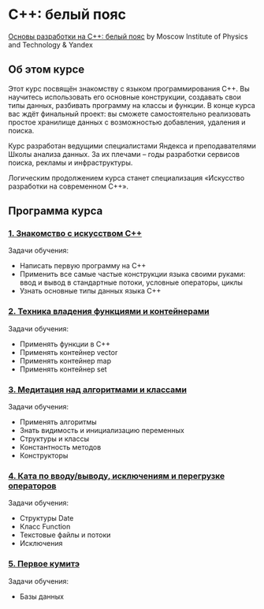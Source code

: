 # C++: белый пояс

[Основы разработки на C++: белый пояс](https://www.coursera.org/learn/c-plus-plus-white/) by Moscow Institute of Physics and Technology & Yandex

## Об этом курсе

Этот курс посвящён знакомству с языком программирования С++. Вы научитесь использовать его основные конструкции, создавать свои типы данных, разбивать программу на классы и функции.
В конце курса вас ждёт финальный проект: вы сможете самостоятельно реализовать простое хранилище данных с возможностью добавления, удаления и поиска.

Курс разработан ведущими специалистами Яндекса и преподавателями Школы анализа данных. За их плечами – годы разработки сервисов поиска, рекламы и инфраструктуры.

Логическим продолжением курса станет специализация «Искусство разработки на современном C++».

## Программа курса

### [1. Знакомство с искусством C++](https://github.com/m3nf1s/Modern-Cplusplus/tree/master/White%20Belt/Week_1)

Задачи обучения:
* Написать первую программу на С++
* Применить все самые частые конструкции языка своими руками: ввод и вывод в стандартные потоки, условные операторы, циклы
* Узнать основные типы данных языка С++

### [2. Техника владения функциями и контейнерами](https://github.com/m3nf1s/Modern-Cplusplus/tree/master/White%20Belt/Week_2)

Задачи обучения:
* Применять функции в С++
* Применять контейнер vector
* Применять контейнер map
* Применять контейнер set

### [3. Медитация над алгоритмами и классами](https://github.com/m3nf1s/Modern-Cplusplus/tree/master/White%20Belt/Week_3)
Задачи обучения:
* Применять алгоритмы
* Знать видимость и инициализацию переменных
* Структуры и классы
* Константность методов
* Конструкторы

### [4. Ката по вводу/выводу, исключениям и перегрузке операторов](https://github.com/m3nf1s/Modern-Cplusplus/tree/master/White%20Belt/Week_4)

Задачи обучения:
* Структуры Date
* Класс Function
* Текстовые файлы и потоки
* Исключения

### [5. Первое кумитэ](https://github.com/m3nf1s/Modern-Cplusplus/tree/master/White%20Belt/Week_5%20(Final_project))

Задачи обучения:
* Базы данных
